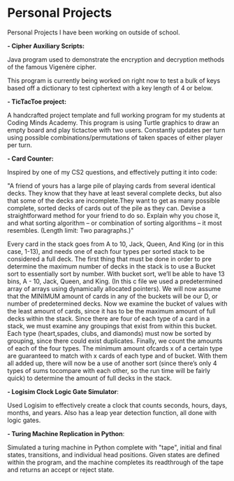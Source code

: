 # Personal Projects

Personal Projects I have been working on outside of school.

**- Cipher Auxiliary Scripts:**

Java program used to demonstrate the encryption and decryption methods of the famous Vigenère cipher. 

This program is currently being worked on right now to test a bulk of keys based off a dictionary to test ciphertext with a key length of 4 or below. 
    
**- TicTacToe project:**
 
A handcrafted project template and full working program for my students at Coding Minds Academy. This program is using Turtle graphics to draw an empty board and play tictactoe with two users. Constantly updates per turn using possible combinations/permutations of taken spaces of either player per turn.
 
**- Card Counter:**

Inspired by one of my CS2 questions, and effectively putting it into code:
   
"A friend of yours has a large pile of playing cards from several identical decks. They know that they have at least several complete decks, but also that some of the decks are incomplete.They want to get as many possible complete, sorted decks of cards out of the pile as they can. Devise a straightforward method for your friend to do so. Explain why you chose it, and what sorting algorithm – or combination of sorting algorithms – it most resembles. (Length limit: Two paragraphs.)"
   
   
Every card in the stack goes from A to 10, Jack, Queen, And King (or in this case, 1-13), and needs one of each four types per sorted stack to be considered a full deck. The first thing that must be done in order to pre determine the maximum number of decks in the stack is to use a Bucket sort to essentially sort by number. With bucket sort, we’ll be able to have 13 bins, A - 10, Jack, Queen, and King. (In this c file we used a predetermined array of arrays using dynamically allocated pointers). We will now assume that the MINIMUM amount of cards in any of the buckets will be our D, or number of predetermined decks. Now we examine the bucket of values with the least amount of cards, since it has to be the maximum amount of full decks within the stack. Since there are four of each type of a card in a stack, we must examine any groupings that exist from within this bucket. Each type (heart,spades, clubs, and diamonds) must now be sorted by grouping, since there could exist duplicates. Finally, we count the amounts of each of the four types. The minimum amount ofcards x of a certain type are guaranteed to match with x cards of each type and of bucket. With them all added up, there will now be a use of another sort (since there’s only 4 types of sums tocompare with each other, so the run time will be fairly quick) to determine the amount of full decks in the stack.

**- Logisim Clock Logic Gate Simulator**:

Used Logisim to effectively create a clock that counts seconds, hours, days, months, and years. Also has a leap year detection function, all done with logic gates.

**- Turing Machine Replication in Python**:

Simulated a turing machine in Python complete with "tape", initial and final states, transitions, and individual head positions. Given states are defined within the program, and the machine completes its readthrough of the tape and returns an accept or reject state.  

